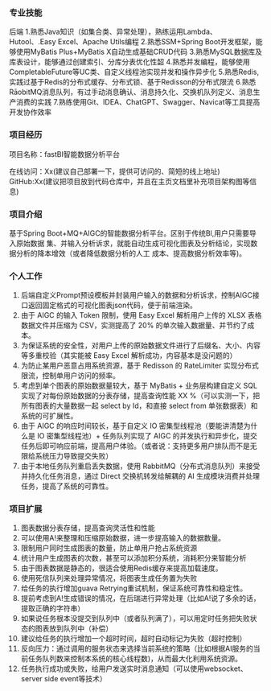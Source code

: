 ### 专业技能

后端
1.熟悉Java知识（如集合类、异常处理），熟练运用Lambda、Hutool、.Easy Excel、Apache Utils编程
2.熟悉SSM+Spring Boot开发框架，能够使用MyBatis Plus+MyBatis X自动生成基础CRUD代码
3.熟悉MySQL数据库及库表设计，能够通过创建索引、分库分表优化性韶
4.熟悉并发编程，能够使用CompletableFuture等UC类、自定义线程池实现并发和操作异步化
5.熟悉Redis,实践过基于Redis的分布式缓存、分布式锁、基于Redisson的分布式限流
6.熟悉RāobitMQ消息队列，有过手动消息确认、消息持久化、交换机队列定义、消息生产消费的实践
7.熟练使用Git、IDEA、ChatGPT、Swagger、Navicat等工具提高开发协作效率



### 项目经历

项目名称：fastBI智能数据分析平台

在线访问：Xx(建议自己部署一下，提供可访问的、简短的线上地址)
GitHub:Xx(建议把项目放到代码仓库中，并且在主页文档里补充项目架构图等信息)



### 项目介绍

基于Spring Boot+MQ+AIGC的智能数据分析平台。区别于传统Bl,用户只需要导入原始数据
集、并输入分析诉求，就能自动生成可视化图表及分析结论，实现数据分析的降本增效（或者降低数据分析的人工
成本、提高数据分析效率等)。



### 个人工作

1. 后端自定义Prompt预设模板并封装用户输入的数据和分析诉求，控制AIGC接口返回固定格式的可视化图表json代码，便于前端渲染。
2. 由于 AIGC 的输入 Token 限制，使用 Easy Excel 解析用户上传的 XLSX 表格数据文件并压缩为 CSV，实测提高了 20% 的单次输入数据量、并节约了成本。
3. 为保证系统的安全性，对用户上传的原始数据文件进行了后缀名、大小、内容等多重校验（其实能被 Easy Excel 解析成功，内容基本是没问题的）
4. 为防止某用户恶意占用系统资源，基于 Redisson 的 RateLimiter 实现分布式限流，控制单用户访问的频率。
5. 考虑到单个图表的原始数据量较大，基于 MyBatis + 业务层构建自定义 SQL 实现了对每份原始数据的分表存储，提高查询性能 XX %（可以实测一下，把所有图表的大量数据一起 select by Id，和直接 select from 单张数据表）和系统的可扩展性。
6. 由于 AIGC 的响应时间较长，基于自定义 IO 密集型线程池（要能讲清楚为什么是 IO 密集型线程池）+ 任务队列实现了 AIGC 的并发执行和异步化，提交任务后即可响应前端，提高用户体验。（或者说：支持更多用户排队而不是无限给系统压力导致提交失败）
7. 由于本地任务队列重启丢失数据，使用 RabbitMQ（分布式消息队列）来接受并持久化任务消息，通过 Direct 交换机转发给解耦的 AI 生成模块消费并处理任务，提高了系统的可靠性。



### 项目扩展

1. 图表数据分表存储，提高查询灵活性和性能
2. 可以使用A!来整理和压缩原始数据，进一步提高输入的数据数量。
3. 限制用户同时生成图表的数量，防止单用户抢占系统资源
4. 统计用户生成图表的次数，甚至可以添加积分系统，消耗积分来智能分析
5. 由于图表数据是静态的，很适合使用Redis缓存来提高加载速度。
6. 使用死信队列来处理异常情况，将图表生成任务置为失败
7. 给任务的执行增加guava Retrying重试机制，保证系统可靠性和稳定性。
8. 提前考虑到A!生成错误的情况，在后瑞进行异常处理（比如A!说了多余的话，提取正确的字符串）
9. 如果说任务根本没提交到队列中（或者队列满了），可以用定时任务把失败状态的图表放到队列中（补偿）
10. 建议给任务的执行增加一个超时时间，超时自动标记为失败（超时控制）
11. 反向压力：通过调用的服务状态来选择当前系统的策略（比如根据AI服务的当前任务队列数来控制本系统的核心线程数)，从而最大化利用系统资源。
12. 任务执行成功或失败，给用户发送实时消息通知（可以使用websocket、server side event等技术）